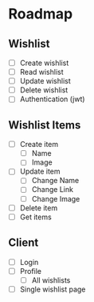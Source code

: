 # Roadmap

## Wishlist

- [ ] Create wishlist
- [ ] Read wishlist
- [ ] Update wishlist
- [ ] Delete wishlist
- [ ] Authentication (jwt)

## Wishlist Items

- [ ] Create item
    - [ ] Name
    - [ ] Image
- [ ] Update item
    - [ ] Change Name
    - [ ] Change Link
    - [ ] Change Image
- [ ] Delete item
- [ ] Get items

## Client

- [ ] Login
- [ ] Profile
    - [ ] All wishlists
- [ ] Single wishlist page
